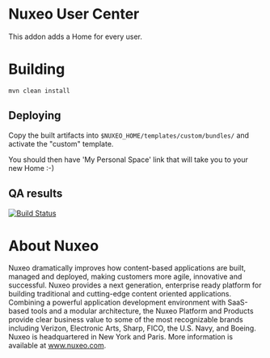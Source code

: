 # Nuxeo User Center

This addon adds a Home for every user.

# Building

    mvn clean install

## Deploying

Copy the built artifacts into `$NUXEO_HOME/templates/custom/bundles/` and activate the "custom" template.

You should then have 'My Personal Space' link that will take you to your new Home :-)

## QA results

[![Build Status](https://qa.nuxeo.org/jenkins/buildStatus/icon?job=addons_nuxeo-user-center-master)](https://qa.nuxeo.org/jenkins/job/addons_nuxeo-user-center-master/)

# About Nuxeo

Nuxeo dramatically improves how content-based applications are built, managed and deployed, making customers more agile, innovative and successful. Nuxeo provides a next generation, enterprise ready platform for building traditional and cutting-edge content oriented applications. Combining a powerful application development environment with SaaS-based tools and a modular architecture, the Nuxeo Platform and Products provide clear business value to some of the most recognizable brands including Verizon, Electronic Arts, Sharp, FICO, the U.S. Navy, and Boeing. Nuxeo is headquartered in New York and Paris. More information is available at www.nuxeo.com.